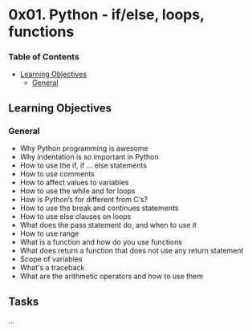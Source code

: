 # 0x01. Python - if/else, loops, functions

### Table of Contents

-	[Learning Objectives](#learning-objectives)
	-	[General](#general)

## Learning Objectives

### General

-	Why Python programming is awesome
-	Why indentation is so important in Python
-	How to use the if, if ... else statements
-	How to use comments
-	How to affect values to variables
-	How to use the while and for loops
-	How is Python’s for different from C‘s?
-	How to use the break and continues statements
-	How to use else clauses on loops
-	What does the pass statement do, and when to use it
-	How to use range
-	What is a function and how do you use functions
-	What does return a function that does not use any return statement
-	Scope of variables
-	What's a traceback
-	What are the arithmetic operators and how to use them

## Tasks

...
